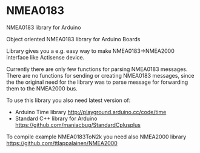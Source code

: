 # NMEA0183
NMEA0183 library for Arduino

Object oriented NMEA0183 library for Arduino Boards

Library gives you a e.g. easy way to make NMEA0183->NMEA2000 interface like Actisense device.

Currently there are only few functions for parsing NMEA0183 messages. There are no
functions for sending or creating NMEA0183 messages, since the the original need for the
library was to parse message for forwarding them to the NMEA2000 bus.

To use this library you also need latest version of:
* Arduino Time library http://playground.arduino.cc/code/time
* Standard C++ library for Arduino https://github.com/maniacbug/StandardCplusplus

To compile example NMEA0183ToN2k you need also NMEA2000 library https://github.com/ttlappalainen/NMEA2000

